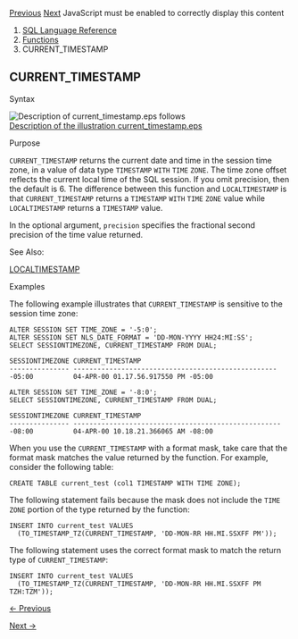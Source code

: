 [Previous](CURRENT_DATE.md) [Next](CV.md) JavaScript must be enabled to
correctly display this content

  1. [SQL Language Reference ](index.md)
  2. [Functions](Functions.md)
  3. CURRENT_TIMESTAMP 

## CURRENT_TIMESTAMP

Syntax

![Description of current_timestamp.eps
follows](https://docs.oracle.com/en/database/oracle/oracle-database/23/sqlrf/img/current_timestamp.gif)  
[Description of the illustration
current_timestamp.eps](img_text/current_timestamp.md)

Purpose

`CURRENT_TIMESTAMP` returns the current date and time in the session time
zone, in a value of data type `TIMESTAMP` `WITH` `TIME` `ZONE`. The time zone
offset reflects the current local time of the SQL session. If you omit
precision, then the default is 6. The difference between this function and
`LOCALTIMESTAMP` is that `CURRENT_TIMESTAMP` returns a `TIMESTAMP` `WITH`
`TIME` `ZONE` value while `LOCALTIMESTAMP` returns a `TIMESTAMP` value.

In the optional argument, `precision` specifies the fractional second
precision of the time value returned.

See Also:

[LOCALTIMESTAMP](LOCALTIMESTAMP.md#GUID-3C3D1F29-5F53-41F2-B2D6-A3767DFB22CA)

Examples

The following example illustrates that `CURRENT_TIMESTAMP` is sensitive to the
session time zone:

    
    
    ALTER SESSION SET TIME_ZONE = '-5:0';
    ALTER SESSION SET NLS_DATE_FORMAT = 'DD-MON-YYYY HH24:MI:SS';
    SELECT SESSIONTIMEZONE, CURRENT_TIMESTAMP FROM DUAL;
    
    SESSIONTIMEZONE CURRENT_TIMESTAMP
    --------------- ---------------------------------------------------
    -05:00          04-APR-00 01.17.56.917550 PM -05:00
    
    ALTER SESSION SET TIME_ZONE = '-8:0';
    SELECT SESSIONTIMEZONE, CURRENT_TIMESTAMP FROM DUAL;
    
    SESSIONTIMEZONE CURRENT_TIMESTAMP
    --------------- ----------------------------------------------------
    -08:00          04-APR-00 10.18.21.366065 AM -08:00
    

When you use the `CURRENT_TIMESTAMP` with a format mask, take care that the
format mask matches the value returned by the function. For example, consider
the following table:

    
    
    CREATE TABLE current_test (col1 TIMESTAMP WITH TIME ZONE);
    

The following statement fails because the mask does not include the `TIME`
`ZONE` portion of the type returned by the function:

    
    
    INSERT INTO current_test VALUES
      (TO_TIMESTAMP_TZ(CURRENT_TIMESTAMP, 'DD-MON-RR HH.MI.SSXFF PM'));
    

The following statement uses the correct format mask to match the return type
of `CURRENT_TIMESTAMP`:

    
    
    INSERT INTO current_test VALUES
      (TO_TIMESTAMP_TZ(CURRENT_TIMESTAMP, 'DD-MON-RR HH.MI.SSXFF PM TZH:TZM'));


[← Previous](CURRENT_DATE.md)

[Next →](CV.md)
